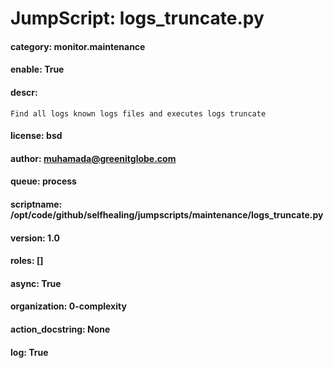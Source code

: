 
# JumpScript: logs_truncate.py
        
#### category: monitor.maintenance
#### enable: True
#### descr: 
```
Find all logs known logs files and executes logs truncate

```
#### license: bsd
#### author: muhamada@greenitglobe.com
#### queue: process
#### scriptname: /opt/code/github/selfhealing/jumpscripts/maintenance/logs_truncate.py
#### version: 1.0
#### roles: []
#### async: True
#### organization: 0-complexity
#### action_docstring: None
#### log: True